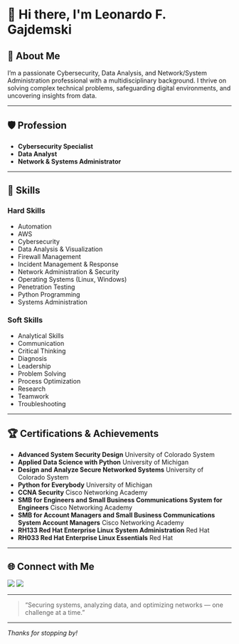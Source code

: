 # 👋 Hi there, I'm Leonardo F. Gajdemski

## 🚀 About Me

I’m a passionate Cybersecurity, Data Analysis, and Network/System Administration professional with a multidisciplinary background. I thrive on solving complex technical problems, safeguarding digital environments, and uncovering insights from data.

---

## 🛡️ Profession

- **Cybersecurity Specialist**
- **Data Analyst**
- **Network & Systems Administrator**

---

## 🧰 Skills

### Hard Skills
- Automation
- AWS
- Cybersecurity
- Data Analysis & Visualization
- Firewall Management
- Incident Management & Response
- Network Administration & Security
- Operating Systems (Linux, Windows)
- Penetration Testing
- Python Programming
- Systems Administration

### Soft Skills
- Analytical Skills
- Communication
- Critical Thinking
- Diagnosis
- Leadership
- Problem Solving
- Process Optimization
- Research
- Teamwork
- Troubleshooting

---

## 🏆 Certifications & Achievements

- **Advanced System Security Design** University of Colorado System
- **Applied Data Science with Python** University of Michigan
- **Design and Analyze Secure Networked Systems** University of Colorado System
- **Python for Everybody** University of Michigan
- **CCNA Security** Cisco Networking Academy
- **SMB for Engineers and Small Business Communications System for Engineers** Cisco Networking Academy
- **SMB for Account Managers and Small Business Communications System Account Managers** Cisco Networking Academy
- **RH133 Red Hat Enterprise Linux System Administration** Red Hat
- **RH033 Red Hat Enterprise Linux Essentials** Red Hat

---

## 🌐 Connect with Me

[<a href="https://linkedin.com"><img src="https://img.shields.io/badge/-LinkedIn-0072b1?&style=for-the-badge&logo=linkedin&logoColor=white" /></a>](https://www.linkedin.com/in/lfgajdemski)
[<a href="https://linkedin.com"><img src="https://img.shields.io/badge/-GitHub-0072b1?&style=for-the-badge&logo=github&logoColor=white" /></a>](https://www.github.com/lfgajdem)

---

> “Securing systems, analyzing data, and optimizing networks — one challenge at a time.”

---

_Thanks for stopping by!_
